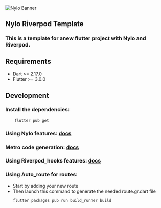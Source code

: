 ![Nylo Banner](https://nylo.dev/images/nylo_logo_header.png)

## Nylo Riverpod Template

### This is a template for anew flutter project with Nylo and Riverpod.

## Requirements
* Dart >= 2.17.0
* Flutter >= 3.0.0

## Development
### Install the dependencies: 
```bash
    flutter pub get
```
### Using Nylo features: [docs](https://nylo.dev/docs)

### Metro code generation: [docs](https://nylo.dev/docs/3.x/metro)

### Using Riverpod_hooks features: [docs](https://riverpod.dev/docs)

### Using Auto_route for routes:
  - Start by adding your new route
  - Then launch this command to generate the needed route.gr.dart file
    ```bash
    flutter packages pub run build_runner build
    ```
